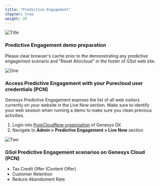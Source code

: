 ```yaml
---
title: "Predictive Engagement"
chapter: true
weight: 20
---
```


![Title](/images/PrEng.PNG)

### Predictive Engagement demo preparation

Please clear browser's cache prior to the demonstrating any predictive engagement scenario and "Reset Altocloud" in the footer of GSol web site.

![One](/images/gsol-gpe-reset-altocloud.png)

### Access Predictive Engagement with your Purecloud user credentials (PCN)

Genesys Predictive Engagement exposes the list of all web visitors currently on your website in the Live Now section. Make sure to identify your web session when running a demo to make sure you clean previous activities.

1. Login into [PureCloudNow organization](https://login.mypurecloud.com/#/authenticate-adv/org/purecloudnow) of Genesys DX
2. Navigate to **Admin > Predictive Engagement > Live Now** section

![Two](/images/dx_gsol_gpe_live_now.png)

### GSol Predictive Engagement scenarios on Genesys Cloud (PCN)

- Tax Credit Offer (Content Offer)
- Customer Retention
- Reduce Abandoment Rate
